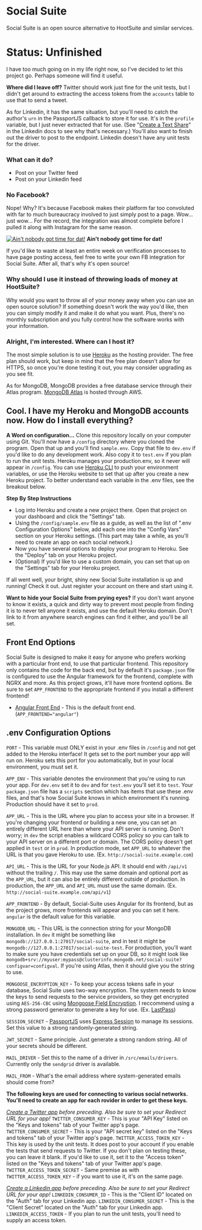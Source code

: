 # Social Suite

Social Suite is an open source alternative to HootSuite and similar services.

# Status: Unfinished
I have too much going on in my life right now, so I've decided to let this project go. Perhaps someone will find it useful.

**Where did I leave off?**
Twitter should work just fine for the unit tests, but I didn't get around to extracting the access tokens from the `accounts` table to use that to send a tweet.

As for Linkedin, it has the same situation, but you'll need to catch the author's `urn` in the PassportJS callback to store it for use. It's in the `profile` variable, but I just never extracted that for use. (See "[Create a Text Share](https://docs.microsoft.com/en-us/linkedin/consumer/integrations/self-serve/share-on-linkedin?context=linkedin/consumer/context#create-a-text-share)" in the Linkedin docs to see why that's necessary.) You'll also want to finish out the driver to post to the endpoint. Linkedin doesn't have any unit tests for the driver.

### What can it do?

* Post on your Twitter feed
* Post on your Linkedin feed

### No Facebook?

Nope! Why? It's because Facebook makes their platform far too convoluted with far to much bureaucracy involved to just simply post to a page. Wow... just wow... For the record, the integration was almost complete before I pulled it along with Instagram for the same reason.

[![Ain't nobody got time for dat!](https://img.youtube.com/vi/waEC-8GFTP4/0.jpg)](https://www.youtube.com/watch?v=waEC-8GFTP4)
**Ain't nobody got time for dat!**

If you'd like to waste at least an entire week on verification processes to have page posting access, feel free to write your own FB integration for Social Suite. After all, that's why it's open source!

### Why should I use it instead of throwing loads of money at HootSuite?

Why would you want to throw all of your money away when you can use an open source solution? If something doesn't work the way you'd like, then you can simply modify it and make it do what you want. Plus, there's no monthly subscription and you fully control how the software works with your information.

### Alright, I'm interested. Where can I host it?

The most simple solution is to use [Heroku](https://www.heroku.com/pricing) as the hosting provider. The free plan should work, but keep in mind that the free plan doesn't allow for HTTPS, so once you're done testing it out, you may consider upgrading as you see fit.

As for MongoDB, MongoDB provides a free database service through their Atlas program. [MongoDB Atlas](https://www.mongodb.com/cloud/atlas/lp/general/try) is hosted through AWS.

## Cool. I have my Heroku and MongoDB accounts now. How do I install everything?

**A Word on configuration...**  Clone this repository locally on your computer using Git. You'll now have a `/config` directory where you cloned the program. Open that up and you'll find `sample.env`. Copy that file to `dev.env` if you'd like to do any development work. Also copy it to `test.env` if you plan to run the unit tests. Heroku manages your production.env, so it never will appear in `/config`. You can use [Heroku CLI](https://devcenter.heroku.com/articles/heroku-cli) to push your environment variables, or use the Heroku website to set that up after you create a new Heroku project. To better understand each variable in the .env files, see the breakout below.

**Step By Step Instructions**

* Log into Heroku and create a new project there. Open that project on your dashboard and click the "Settings" tab.
* Using the `/config/sample.env` file as a guide, as well as the list of ".env Configuration Options" below, add each one into the "Config Vars" section on your Heroku settings. (This part may take a while, as you'll need to create an app on each social network.)
* Now you have several options to deploy your program to Heroku. See the "Deploy" tab on your Heroku project.
* (Optional) If you'd like to use a custom domain, you can set that up on the "Settings" tab for your Heroku project.

If all went well, your bright, shiny new Social Suite installation is up and running! Check it out. Just register your account on there and start using it.

**Want to hide your Social Suite from prying eyes?**
If you don't want anyone to know it exists, a quick and dirty way to prevent most people from finding it is to never tell anyone it exists, and use the default Heroku domain. Don't link to it from anywhere search engines can find it either, and you'll be all set.

## Front End Options

Social Suite is designed to make it easy for anyone who prefers working with a particular front end, to use that particular frontend. This repository only contains the code for the back end, but by default it's `package.json` file is configured to use the Angular framework for the frontend, complete with NGRX and more. As this project grows, it'll have more frontend options. Be sure to set `APP_FRONTEND` to the appropriate frontend if you install a different frontend!

* [Angular Front End](https://github.com/rickmacgillis/social-suite-angular) - This is the default front end. (`APP_FRONTEND="angular"`)

## .env Configuration Options

`PORT` - This variable must ONLY exist in your .env files in `/config` and not get added to the Heroku interface! It gets set to the port number your app will run on. Heroku sets this port for you automatically, but in your local environment, you must set it.

`APP_ENV` - This variable denotes the environment that you're using to run your app. For `dev.env` set it to `dev` and for `test.env` you'll set it to `test`. Your `package.json` file has a `scripts` section which has items that use these .env files, and that's how Social Suite knows in which environment it's running. Production should have it set to `prod`.

`APP_URL` - This is the URL where you plan to access your site in a browser. If you're changing your frontend or building a new one, you can set an entirely different URL here than where your API server is running. Don't worry; in `dev` the script enables a wildcard CORS policy so you can talk to your API server on a different port or domain. The CORS policy doesn't get applied in `test` or in `prod`. In production mode, set `APP_URL` to whatever the URL is that you gave Heroku to use. (Ex. `http://social-suite.example.com`)

`API_URL` - This is the URL for your Node.js API. It should end with `/api/v1` without the trailing `/`. This may use the same domain and optional port as the `APP_URL`, but it can also be entirely different outside of production. In production, the `APP_URL` and `API_URL` must use the same domain. (Ex. `http://social-suite.example.com/api/v1`)

`APP_FRONTEND` - By default, Social-Suite uses Angular for its frontend, but as the project grows, more frontends will appear and you can set it here. `angular` is the default value for this variable.

`MONGODB_URL` - This URL is the connection string for your MongoDB installation. In `dev` it might be something like `mongodb://127.0.0.1:27017/social-suite`, and in test it might be `mongodb://127.0.0.1:27017/social-suite-test`. For production, you'll want to make sure you have credentials set up on your DB, so it might look like `mongodb+srv://myuser:mypass@clusterinfo.mongodb.net/social-suite?configvar=configval`. If you're using Atlas, then it should give you the string to use.

`MONGOOSE_ENCRYPTION_KEY` - To keep your access tokens safe in your database, Social Suite uses two-way encryption. The system needs to know the keys to send requests to the service providers, so they get encrypted using `AES-256-CBC` using [Mongoose Field Encryption](https://github.com/wheresvic/mongoose-field-encryption). I reccommend using a strong password generator to generate a key for use. (Ex. [LastPass](https://lastpass.com/))

`SESSION_SECRET` - [PassportJS](http://www.passportjs.org/) uses [Express Session](https://www.npmjs.com/package/express-session) to manage its sessions. Set this value to a strong randomly-generated string.

`JWT_SECRET` - Same principle. Just generate a strong random string. All of your secrets should be different.

`MAIL_DRIVER` - Set this to the name of a driver in `/src/emails/drivers`. Currently only the `sendgrid` driver is available.

`MAIL_FROM` - What's the email address where system-generated emails should come from?

**The following keys are used for connecting to various social networks. You'll need to create an app for each rovider in order to get these keys.**

*[Create a Twitter app](https://developer.twitter.com/en/apps) before preceding. Also be sure to set your Redirect URL for your app!*
`TWITTER_CONSUMER_KEY` - This is your "API Key" listed on the "Keys and tokens" tab of your Twitter app's page.
`TWITTER_CONSUMER_SECRET` - This is your "API secret key" listed on the "Keys and tokens" tab of your Twitter app's page.
`TWITTER_ACCESS_TOKEN_KEY` - This key is used by the unit tests. It does post to your account if you enable the tests that send requests to Twitter. If you don't plan on testing these, you can leave it blank. If you'd like to use it, set it to the "Access token" listed on the "Keys and tokens" tab of your Twitter app's page.
`TWITTER_ACCESS_TOKEN_SECRET` - Same premise as with `TWITTER_ACCESS_TOKEN_KEY` - if you want to use it, it's on the same page.

*[Create a Linkedin app](https://www.linkedin.com/developers/apps/) before preceding. Also be sure to set your Redirect URL for your app!*
`LINKEDIN_CONSUMER_ID` - This is the "Client ID" located on the "Auth" tab for your Linkedin app.
`LINKEDIN_CONSUMER_SECRET` - This is the "Client Secret" located on the "Auth" tab for your Linkedin app.
`LINKEDIN_ACCESS_TOKEN` - If you plan to run the unit tests, you'll need to supply an access token.
